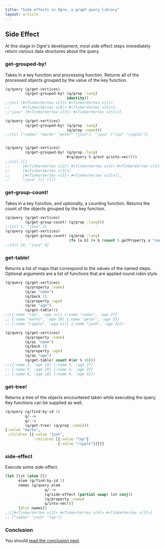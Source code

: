 ```yaml
---
title: "Side effects in Ogre, a graph query library"
layout: article
---
```


## Side Effect

At this stage in Ogre's development, most side effect steps immediately
return various data structures about the query. 

### get-grouped-by!

Takes in a key function and processing function. Returns all of the
processed objects grouped by the value of the key function.

```clojure
(q/query (g/get-vertices)
         (q/get-grouped-by! (q/prop :lang)
                            identity))
;;{nil [#<TinkerVertex v[2]> #<TinkerVertex v[1]> 
;;      #<TinkerVertex v[6]> #<TinkerVertex v[4]>], 
;;"java" [#<TinkerVertex v[3]> #<TinkerVertex v[5]>]}

(q/query (g/get-vertices)
         (q/get-grouped-by! (q/prop :lang)
                            (q/prop :name)))
;;{nil ["vadas" "marko" "peter" "josh"], "java" ["lop" "ripple"]}


(q/query (g/get-vertices)
         (q/get-grouped-by! (q/prop :lang)
                            #(q/query % q/out q/into-vec!)))
;;{nil [[] 
;;      [#<TinkerVertex v[2]> #<TinkerVertex v[4]> #<TinkerVertex v[3]>]
;;      [#<TinkerVertex v[3]>] 
;;      [#<TinkerVertex v[5]> #<TinkerVertex v[3]>]], 
;;      "java" [[] []]}
```

### get-group-count!

Takes in a key function, and optionally, a counting function. Returns
the count of the objects grouped by the key function.

```clojure 
(q/query (g/get-vertices)
         (q/get-group-count! (q/prop :lang)))
;;{nil 4, "java" 2}
(q/query (g/get-vertices)
         (q/get-group-count! (q/prop :lang)
                             (fn [a b] (+ b (count (.getProperty a "name"))))))
;;{nil 19, "java" 9}
```

### get-table!

Returns a list of maps that correspond to the values of the named
steps. Optional arguments are a list of functions that are applied
round robin style.

```clojure 
(q/query (g/get-vertices)
         (q/property :name)
         (q/as "name")
         (q/back 1)
         (q/property :age)
         (q/as "age")
         (q/get-table!))
;;({:name "lop", :age nil} {:name "vadas", :age 27} 
;; {:name "marko", :age 29} {:name "peter", :age 35} 
;; {:name "ripple", :age nil} {:name "josh", :age 32})         

(q/query (g/get-vertices)
         (q/property :name)
         (q/as "name")
         (q/back 1)
         (q/property :age)
         (q/as "age")
         (q/get-table! count #(or % 18)))
;;({:name 3, :age 18} {:name 5, :age 27} 
;; {:name 5, :age 29} {:name 5, :age 35} 
;; {:name 6, :age 18} {:name 4, :age 32})
```

### get-tree!

Returns a tree of the objects encountered taken while executing the query. Key
functions can be supplied as well. 

```clojure
(q/query (g/find-by-id 1)
         q/-->
         q/-->
         (q/get-tree! (q/prop :name)))
{:value "marko", 
 :children [{:value "josh", 
             :children [{:value "lop"} 
                        {:value "ripple"}]}]}         
```

### side-effect

Execute some side-effect.

```clojure
(let [lst (atom [])
      elem (g/find-by-id 1)
      names (q/query elem
                  q/-->
                  (q/side-effect (partial swap! lst conj))
                  (q/property :name)
                  q/into-vec!)]
      [@lst names])
;;[[#<TinkerVertex v[2]> #<TinkerVertex v[4]> #<TinkerVertex v[3]>] 
;; ["vadas" "josh" "lop"]]      
```

### Conclusion

You should [read the conclusion next](/articles/conclusion.html). 
